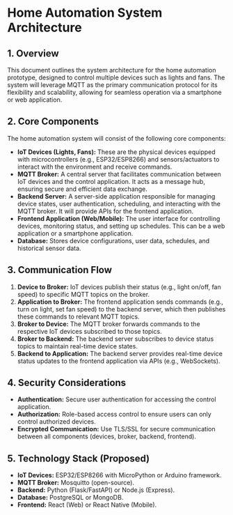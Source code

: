 # Home Automation System Architecture

## 1. Overview

This document outlines the system architecture for the home automation prototype, designed to control multiple devices such as lights and fans. The system will leverage MQTT as the primary communication protocol for its flexibility and scalability, allowing for seamless operation via a smartphone or web application.

## 2. Core Components

The home automation system will consist of the following core components:

*   **IoT Devices (Lights, Fans):** These are the physical devices equipped with microcontrollers (e.g., ESP32/ESP8266) and sensors/actuators to interact with the environment and receive commands.
*   **MQTT Broker:** A central server that facilitates communication between IoT devices and the control application. It acts as a message hub, ensuring secure and efficient data exchange.
*   **Backend Server:** A server-side application responsible for managing device states, user authentication, scheduling, and interacting with the MQTT broker. It will provide APIs for the frontend application.
*   **Frontend Application (Web/Mobile):** The user interface for controlling devices, monitoring status, and setting up schedules. This can be a web application or a smartphone application.
*   **Database:** Stores device configurations, user data, schedules, and historical sensor data.

## 3. Communication Flow

1.  **Device to Broker:** IoT devices publish their status (e.g., light on/off, fan speed) to specific MQTT topics on the broker.
2.  **Application to Broker:** The frontend application sends commands (e.g., turn on light, set fan speed) to the backend server, which then publishes these commands to relevant MQTT topics.
3.  **Broker to Device:** The MQTT broker forwards commands to the respective IoT devices subscribed to those topics.
4.  **Broker to Backend:** The backend server subscribes to device status topics to maintain real-time device states.
5.  **Backend to Application:** The backend server provides real-time device status updates to the frontend application via APIs (e.g., WebSockets).

## 4. Security Considerations

*   **Authentication:** Secure user authentication for accessing the control application.
*   **Authorization:** Role-based access control to ensure users can only control authorized devices.
*   **Encrypted Communication:** Use TLS/SSL for secure communication between all components (devices, broker, backend, frontend).

## 5. Technology Stack (Proposed)

*   **IoT Devices:** ESP32/ESP8266 with MicroPython or Arduino framework.
*   **MQTT Broker:** Mosquitto (open-source).
*   **Backend:** Python (Flask/FastAPI) or Node.js (Express).
*   **Database:** PostgreSQL or MongoDB.
*   **Frontend:** React (Web) or React Native (Mobile).



